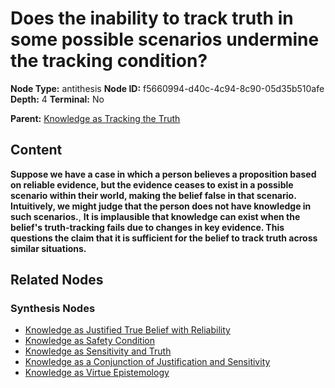 # Does the inability to track truth in some possible scenarios undermine the tracking condition?

**Node Type:** antithesis
**Node ID:** f5660994-d40c-4c94-8c90-05d35b510afe
**Depth:** 4
**Terminal:** No

**Parent:** [Knowledge as Tracking the Truth](knowledge-as-tracking-the-truth-synthesis-2a12a362-931f-4950-8d46-608423fa9b8a.md)

## Content

**Suppose we have a case in which a person believes a proposition based on reliable evidence, but the evidence ceases to exist in a possible scenario within their world, making the belief false in that scenario. Intuitively, we might judge that the person does not have knowledge in such scenarios.**, **It is implausible that knowledge can exist when the belief's truth-tracking fails due to changes in key evidence. This questions the claim that it is sufficient for the belief to track truth across similar situations.**

## Related Nodes

### Synthesis Nodes

- [Knowledge as Justified True Belief with Reliability](knowledge-as-justified-true-belief-with-reliability-synthesis-b80ebb6d-c19c-48e5-bde6-26de80c133de.md)
- [Knowledge as Safety Condition](knowledge-as-safety-condition-synthesis-954151fc-3ca2-4c64-8d9e-2a8816042ea9.md)
- [Knowledge as Sensitivity and Truth](knowledge-as-sensitivity-and-truth-synthesis-089e6a1c-71e6-41dd-b6b8-adb0dc2e273a.md)
- [Knowledge as a Conjunction of Justification and Sensitivity](knowledge-as-a-conjunction-of-justification-and-sensitivity-synthesis-aeafe6d9-eaa2-4d5b-94ee-2540dbd726ae.md)
- [Knowledge as Virtue Epistemology](knowledge-as-virtue-epistemology-synthesis-d37057a5-66ca-41b5-8cc0-e3d819dd2442.md)
